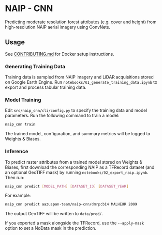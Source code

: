 # NAIP - CNN

Predicting moderate resolution forest attributes (e.g. cover and height) from high-resolution NAIP aerial imagery using ConvNets.

## Usage

See [CONTRIBUTING.md](CONTRIBUTING.md) for Docker setup instructions.

### Generating Training Data

Training data is sampled from NAIP imagery and LiDAR acquisitions stored on Google Earth Engine. Run `notebooks/01_generate_training_data.ipynb` to export and process tabular training data.

### Model Training

Edit `src/naip_cnn/cli/config.py` to specify the training data and model parameters. Run the following command to train a model:

```bash
naip_cnn train 
```

The trained model, configuration, and summary metrics will be logged to Weights & Biases.

### Inference

To predict raster attributes from a trained model stored on Weights & Biases, first download the corresponding NAIP as a TFRecord dataset (and an optional GeoTIFF mask) by running `notebooks/02_export_naip.ipynb`. Then run:

```bash
naip_cnn predict [MODEL_PATH] [DATASET_ID] [DATASET_YEAR]
```

For example:

```bash
naip_cnn predict aazuspan-team/naip-cnn/dmrpcb14 MALHEUR 2009
```

The output GeoTIFF will be written to `data/pred/`.

If you exported a mask alongside the TFRecord, use the `--apply-mask` option to set a NoData mask in the prediction.